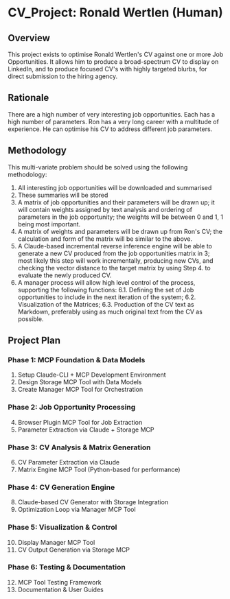# CV_Project: Ronald Wertlen (Human)

## Overview 
This project exists to optimise Ronald Wertlen's CV against one or more Job 
Opportunities. It allows him to produce a broad-spectrum CV to display on LinkedIn,
and to produce focused CV's with highly targeted blurbs, for direct submission
to the hiring agency.

## Rationale
There are a high number of very interesting job opportunities. Each has a high number
of parameters. Ron has a very long career with a multitude of experience. He can optimise
his CV to address different job parameters.

## Methodology
This multi-variate problem should be solved using the following methodology:
1. All interesting job opportunities will be downloaded and summarised
2. These summaries will be stored
3. A matrix of job opportunities and their parameters will be drawn up; it
   will contain weights assigned by text analysis and ordering of parameters
   in the job opportunity; the weights will be between 0 and 1, 1 being most 
   important.
4. A matrix of weights and parameters will be drawn up from Ron's CV; the 
   calculation and form of the matrix will be similar to the above.
5. A Claude-based incremental reverse inference engine will be able to generate
   a new CV produced from the job opportunities matrix in 3; most likely this
   step will work incrementally, producing new CVs, and checking the vector
   distance to the target matrix by using Step 4. to evaluate the newly produced
   CV.
6. A manager process will allow high level control of the process, supporting the 
   following functions: 6.1. Defining the set of Job opportunities to include in the 
   next iteration of the system; 6.2. Visualization of the Matrices; 6.3. Production 
   of the CV text as Markdown, preferably using as much original text from the CV 
   as possible.

## Project Plan

### Phase 1: MCP Foundation & Data Models
1. Setup Claude-CLI + MCP Development Environment
2. Design Storage MCP Tool with Data Models
3. Create Manager MCP Tool for Orchestration

### Phase 2: Job Opportunity Processing
4. Browser Plugin MCP Tool for Job Extraction
5. Parameter Extraction via Claude + Storage MCP

### Phase 3: CV Analysis & Matrix Generation
6. CV Parameter Extraction via Claude
7. Matrix Engine MCP Tool (Python-based for performance)

### Phase 4: CV Generation Engine
8. Claude-based CV Generator with Storage Integration
9. Optimization Loop via Manager MCP Tool

### Phase 5: Visualization & Control
10. Display Manager MCP Tool
11. CV Output Generation via Storage MCP

### Phase 6: Testing & Documentation
12. MCP Tool Testing Framework
13. Documentation & User Guides

